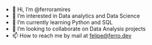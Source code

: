 - 👋 Hi, I’m @ferroramires
- 👀 I’m interested in Data analytics and Data Science
- 🌱 I’m currently learning Python and SQL
- 💞️ I’m looking to collaborate on Data Analysis projects
- 📫 How to reach me by mail at felipe@ferro.dev

